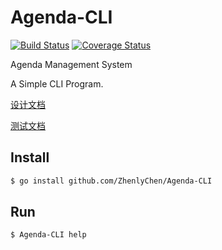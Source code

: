# Agenda-CLI

[![Build Status](https://travis-ci.com/ZhenlyChen/Agenda-CLI.svg?branch=master)](https://travis-ci.com/ZhenlyChen/Agenda-CLI) [![Coverage Status](https://coveralls.io/repos/github/ZhenlyChen/Agenda-CLI/badge.svg?branch=master)](https://coveralls.io/github/ZhenlyChen/Agenda-CLI?branch=master)

Agenda Management System

A Simple CLI Program.

[设计文档](./docs/agenda-design.md)

[测试文档](./docs/agenda-test.md)

## Install

```bash
$ go install github.com/ZhenlyChen/Agenda-CLI
```



## Run

```bash
$ Agenda-CLI help
```
